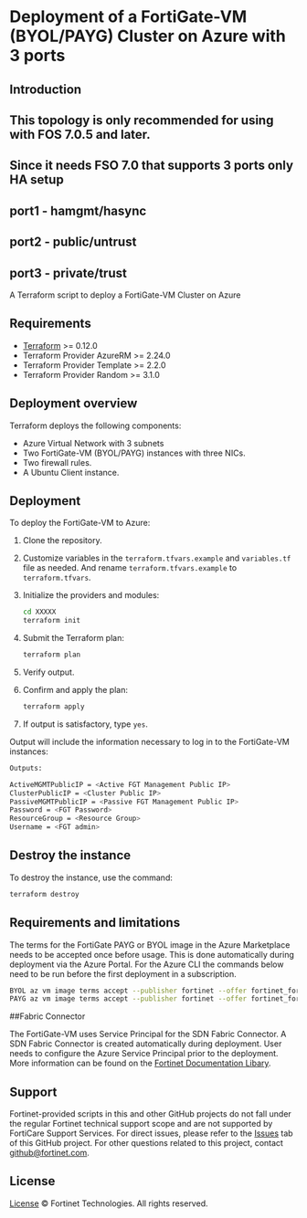 # Deployment of a FortiGate-VM (BYOL/PAYG) Cluster on Azure with 3 ports

## Introduction

## This topology is only recommended for using with FOS 7.0.5 and later.

## Since it needs FSO 7.0 that supports 3 ports only HA setup
## port1 - hamgmt/hasync
## port2 - public/untrust
## port3 - private/trust

A Terraform script to deploy a FortiGate-VM Cluster on Azure

## Requirements

* [Terraform](https://learn.hashicorp.com/terraform/getting-started/install.html) >= 0.12.0
* Terraform Provider AzureRM >= 2.24.0
* Terraform Provider Template >= 2.2.0
* Terraform Provider Random >= 3.1.0

## Deployment overview

Terraform deploys the following components:

* Azure Virtual Network with 3 subnets
* Two FortiGate-VM (BYOL/PAYG) instances with three NICs.
* Two firewall rules.
* A Ubuntu Client instance.

## Deployment

To deploy the FortiGate-VM to Azure:

1. Clone the repository.
2. Customize variables in the `terraform.tfvars.example` and `variables.tf` file as needed.  And rename `terraform.tfvars.example` to `terraform.tfvars`.
3. Initialize the providers and modules:

   ```sh
   cd XXXXX
   terraform init
    ```

4. Submit the Terraform plan:

   ```sh
   terraform plan
   ```

5. Verify output.
6. Confirm and apply the plan:

   ```sh
   terraform apply
   ```

7. If output is satisfactory, type `yes`.

Output will include the information necessary to log in to the FortiGate-VM instances:

```sh
Outputs:

ActiveMGMTPublicIP = <Active FGT Management Public IP>
ClusterPublicIP = <Cluster Public IP>
PassiveMGMTPublicIP = <Passive FGT Management Public IP>
Password = <FGT Password>
ResourceGroup = <Resource Group>
Username = <FGT admin>
```

## Destroy the instance

To destroy the instance, use the command:

```sh
terraform destroy
```

## Requirements and limitations

The terms for the FortiGate PAYG or BYOL image in the Azure Marketplace needs to be accepted once before usage. This is done automatically during deployment via the Azure Portal. For the Azure CLI the commands below need to be run before the first deployment in a subscription.

```sh
BYOL az vm image terms accept --publisher fortinet --offer fortinet_fortigate-vm_v5 --plan fortinet_fg-vm
PAYG az vm image terms accept --publisher fortinet --offer fortinet_fortigate-vm_v5 --plan fortinet_fg-vm_payg_2023
```

##Fabric Connector

The FortiGate-VM uses Service Principal for the SDN Fabric Connector. A SDN Fabric Connector is created automatically during deployment.  User needs to configure the Azure Service Principal prior to the deployment.  More information can be found on the [Fortinet Documentation Libary](https://docs.fortinet.com/document/fortigate-public-cloud/7.4.0/azure-administration-guide/948968).

## Support

Fortinet-provided scripts in this and other GitHub projects do not fall under the regular Fortinet technical support scope and are not supported by FortiCare Support Services.
For direct issues, please refer to the [Issues](https://github.com/fortinet/fortigate-terraform-deploy/issues) tab of this GitHub project.
For other questions related to this project, contact [github@fortinet.com](mailto:github@fortinet.com).

## License

[License](https://github.com/fortinet/fortigate-terraform-deploy/blob/master/LICENSE) © Fortinet Technologies. All rights reserved.
